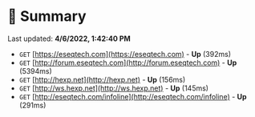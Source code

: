 # 📖 Summary
Last updated: **4/6/2022, 1:42:40 PM**

- `GET` [https://eseqtech.com](https://eseqtech.com) - **Up** (392ms)
- `GET` [http://forum.eseqtech.com](http://forum.eseqtech.com) - **Up** (5394ms)
- `GET` [http://hexp.net](http://hexp.net) - **Up** (156ms)
- `GET` [http://ws.hexp.net](http://ws.hexp.net) - **Up** (145ms)
- `GET` [http://eseqtech.com/infoline](http://eseqtech.com/infoline) - **Up** (291ms)

